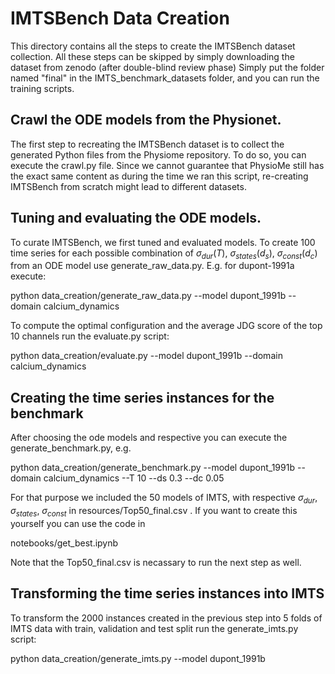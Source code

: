 # IMTSBench Data Creation
This directory contains all the steps to create the IMTSBench dataset collection.
All these steps can be skipped by simply downloading the dataset from zenodo (after double-blind review phase)
Simply put the folder named "final" in the IMTS_benchmark_datasets folder, and you can run the training scripts.

## Crawl the ODE models from the Physionet.
The first step to recreating the IMTSBench dataset is to collect the generated Python files from the Physiome repository.
To do so, you can execute the crawl.py file. 
Since we cannot guarantee that PhysioMe still has the exact same content as during the time we ran this script, 
re-creating IMTSBench from scratch might lead to different datasets.

## Tuning and evaluating the ODE models. 
To curate IMTSBench, we first tuned and evaluated models. 
To create 100 time series for each 
possible combination of $\sigma_{dur} (T)$, $\sigma_{states} (d_s)$, $\sigma_{const} (d_c)$ from an ODE model use generate_raw_data.py. E.g. for dupont-1991a execute:


python data_creation/generate_raw_data.py --model dupont_1991b --domain calcium_dynamics


To compute the optimal configuration and the average JDG score of the top 10 channels run 
the evaluate.py script:


python data_creation/evaluate.py --model dupont_1991b --domain calcium_dynamics


## Creating the time series instances for the benchmark

After choosing the ode models and respective you can execute the
generate_benchmark.py, e.g.

python data_creation/generate_benchmark.py --model dupont_1991b --domain calcium_dynamics --T 10 --ds 0.3 --dc 0.05

For that purpose we included the 50 models of IMTS, with respective $\sigma_{dur}$, $\sigma_{states}$, $\sigma_{const}$ in resources/Top50_final.csv . If you want to create this yourself you can use the code in 

notebooks/get_best.ipynb 


Note that the Top50_final.csv is necassary to run the next step as well.

## Transforming the time series instances into IMTS
To transform the 2000 instances created in the previous step into 5 folds of IMTS
data with train, validation and test split run the generate_imts.py script:


python data_creation/generate_imts.py --model dupont_1991b

